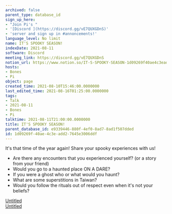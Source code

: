 ```yaml
---
archived: false
parent_type: database_id
sign_up_here:
- "Join Pi's "
- '[Discord ](https://discord.gg/vE7QUXGDnS)'
- 'server and sign up in #annoncements!'
language_level: No limit
name: IT'S SPOOKY SEASON!
indexDate: 2021-08-11
software: Discord
meeting_link: https://discord.gg/vE7QUXGDnS
notion_url: https://www.notion.so/IT-S-SPOOKY-SEASON-1d09269f40ae4c3eadd27645e3006ddf
hosts:
- Bones
- Pi
object: page
created_time: 2021-08-10T15:46:00.0000000
last_edited_time: 2021-08-16T01:25:00.0000000
tags:
- Talk
- 2021-08-11
- Bones
- Pi
talktime: 2021-08-11T21:00:00.0000000
title: IT'S SPOOKY SEASON!
parent_database_id: e9339446-880f-4ef0-8ad7-8ad1f507dded
id: 1d09269f-40ae-4c3e-add2-7645e3006ddf
---
```


It's that time of the year again! Share your spooky experiences with us!
   - Are there any encounters that you experienced yourself? (or a story from your friend)
   - Would you go to a haunted place ON A
  DARE?
   - If you were a ghost who or what would you haunt?
   - What are some superstitions in Taiwan?
   - Would you follow the rituals out of respect even when it's not your beliefs?


[Untitled](https://www.notion.so/12c4a9e645d54aefa860b5f927a0b220)   
[Untitled](https://www.notion.so/482e61b02b9c4456b2b4fe86bb7544c6)   







